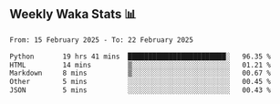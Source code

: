## Weekly Waka Stats 📊
<!--START_SECTION:waka-->

```txt
From: 15 February 2025 - To: 22 February 2025

Python       19 hrs 41 mins  ████████████████████████░   96.35 %
HTML         14 mins         ▒░░░░░░░░░░░░░░░░░░░░░░░░   01.21 %
Markdown     8 mins          ▒░░░░░░░░░░░░░░░░░░░░░░░░   00.67 %
Other        5 mins          ░░░░░░░░░░░░░░░░░░░░░░░░░   00.45 %
JSON         5 mins          ░░░░░░░░░░░░░░░░░░░░░░░░░   00.43 %
```

<!--END_SECTION:waka-->

<!--

Here are some ideas to get you started:

- 🔭 I’m currently working on (way to add branches committed on)
- 🌱 I’m currently learning Web Frameworks and Machine Learning! (Lisp, JS (react & angular), Python, and __)
- 💬 Ask me about ...
- 📫 How to reach me: 
- 😄 Pronouns: He/Him/His
- ⚡ Fun fact: ...

that-recsys-lab
-->
